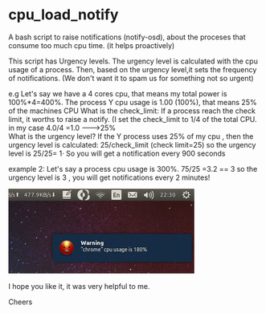 cpu_load_notify
===============

A bash script to raise notifications (notify-osd), about the proceses that consume too much cpu time. (it helps proactively)

This script has Urgency levels. The urgency level is calculated with the cpu usage of a process.
Then, based on the urgency level,it sets the frequency of notifications. (We don't want it to spam us for something not so urgent)

e.g Let's say we have a 4 cores cpu, that means my total power is 100%*4=400%.  The process Y cpu usage is 1.00 (100%), that means  25% of the machines CPU
What is the check_limit: If a process reach the check limit, it worths to raise a notify. (I set the check_limit to 1/4 of the total CPU. in my case 4.0/4 =1.0 --->25%                                              
What is the urgency level? If the Y process uses 25% of my cpu , then the urgency level is calculated: 25/check_limit (check limit=25)  so the urgency level is 25/25= 1·
So you will get a notification every 900 seconds

example 2: Let's say a process cpu usage is 300%.    75/25 =3.2 == 3     so the urgency level is 3 , you will get notifications every 2 minutes!

![](screenshot/example.png)


I hope you like it, it was very helpful to me.

Cheers
